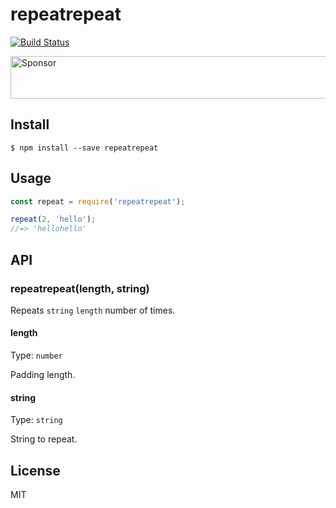 # repeatrepeat

[![Build Status](https://travis-ci.org/agarrharr/repeatrepeat.svg?branch=master)](https://travis-ci.org/agarrharr/repeatrepeat)

<a href="https://app.codesponsor.io/link/3owRGftAkghuGdjHaa955zEJ/agarrharr/repeatrepeat" rel="nofollow"><img src="https://app.codesponsor.io/embed/3owRGftAkghuGdjHaa955zEJ/agarrharr/repeatrepeat.svg" style="width: 888px; height: 68px;" alt="Sponsor" /></a>

## Install

```
$ npm install --save repeatrepeat
```

## Usage

```js
const repeat = require('repeatrepeat');

repeat(2, 'hello');
//=> 'hellohello'
```

## API

### repeatrepeat(length, string)

Repeats `string` `length` number of times.

#### length

Type: `number`

Padding length.

#### string

Type: `string`

String to repeat.

## License

MIT
